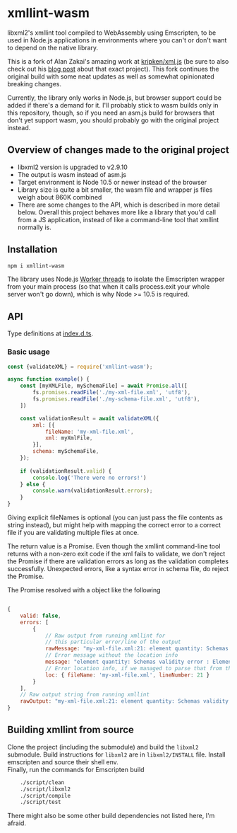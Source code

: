 # xmllint-wasm

libxml2's xmllint tool compiled to WebAssembly using Emscripten, to be used
in Node.js applications in environments where you can't or don't want to
depend on the native library.

This is a fork of Alan Zakai's amazing work at
[kripken/xml.js](https://github.com/kripken/xml.js)
(be sure to also check out his [blog post](http://mozakai.blogspot.com/2012/03/howto-port-cc-library-to-javascript.html) about
that exact project).
This fork continues the original build with some neat updates
as well as somewhat opinionated breaking changes.

Currently, the library only works in Node.js, but browser support could be
added if there's a demand for it. I'll probably stick to wasm builds only in
this repository, though, so if you need an asm.js build for browsers that
don't yet support wasm, you should probably go with the original project
instead.

## Overview of changes made to the original project

* libxml2 version is upgraded to v2.9.10
* The output is wasm instead of asm.js
* Target environment is Node 10.5 or newer instead of the browser
* Library size is quite a bit smaller, the wasm file and wrapper js files
	weigh about 860K combined
* There are some changes to the API, which is described in more detail
	below. Overall this project behaves more like a library that you'd call from
	a JS application, instead of like a command-line tool that xmllint normally is.

## Installation
```sh
npm i xmllint-wasm
```
The library uses Node.js [Worker threads](https://nodejs.org/api/worker_threads.html)
to isolate the Emscripten wrapper from your main process (so that
when it calls process.exit your whole server won't go down), which is
why Node >= 10.5 is required.

## API

Type definitions at [index.d.ts](index.d.ts).

### Basic usage
```javascript
const {validateXML} = require('xmllint-wasm');

async function example() {
	const [myXMLFile, mySchemaFile] = await Promise.all([
		fs.promises.readFile('./my-xml-file.xml', 'utf8'),
		fs.promises.readFile('./my-schema-file.xml', 'utf8'),
	])

	const validationResult = await validateXML({
		xml: [{
			fileName: 'my-xml-file.xml',
			xml: myXmlFile,
		}],
		schema: mySchemaFile,
	});
	
	if (validationResult.valid) {
		console.log('There were no errors!')
	} else {
		console.warn(validationResult.errors);
	}
}

```
Giving explicit fileNames is optional (you can just pass the file contents
as string instead), but might help with mapping the correct error to a correct
file if you are validating multiple files at once. 

The return value is a Promise. Even though the xmllint command-line tool
returns with a non-zero exit code if the xml fails to validate, we
don't reject the Promise if there are validation errors as long as
the validation completes successfully. Unexpected errors, like
a syntax error in schema file, do reject the Promise.

The Promise resolved with a object like the following

```javascript

{
	valid: false,
	errors: [
		{
			// Raw output from running xmllint for
			// this particular error/line of the output
			rawMessage: "my-xml-file.xml:21: element quantity: Schemas validity error : Element 'quantity': [facet 'maxExclusive'] The value '1000' must be less than '100'.",
			// Error message without the location info
			message: "element quantity: Schemas validity error : Element 'quantity': [facet 'maxExclusive'] The value '1000' must be less than '100'.",
			// Error location info, if we managed to parse that from the output (null otherwise)
			loc: { fileName: 'my-xml-file.xml', lineNumber: 21 }
		}
	],
	// Raw output string from running xmllint
	rawOutput: "my-xml-file.xml:21: element quantity: Schemas validity error ...",
}
```

## Building xmllint from source

Clone the project (including the submodule) and build
the `libxml2` submodule. Build instructions for `libxml2`
are in `libxml2/INSTALL` file.
Install emscripten and source their shell env.  
Finally, run the commands for Emscripten build

```sh
	./script/clean
	./script/libxml2
	./script/compile
	./script/test
```
There might also be some other build dependencies not listed here, I'm afraid.
